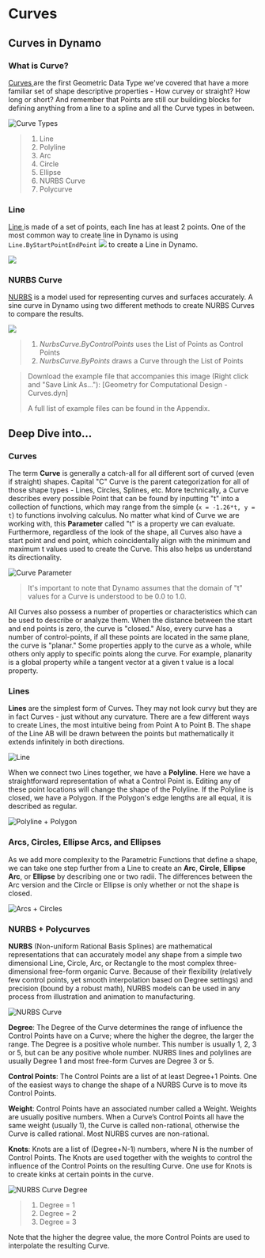 # Curves

## Curves in Dynamo

### What is Curve?

[Curves ](5-4\_curves.md#curve)are the first Geometric Data Type we've covered that have a more familiar set of shape descriptive properties - How curvey or straight? How long or short? And remember that Points are still our building blocks for defining anything from a line to a spline and all the Curve types in between.

![Curve Types](../../.gitbook/assets/CurveTypes.jpg)

> 1. Line
> 2. Polyline
> 3. Arc
> 4. Circle
> 5. Ellipse
> 6. NURBS Curve
> 7. Polycurve

### Line

[Line ](5-4\_curves.md#lines)is made of a set of points, each line has at least 2 points. One of the most common way to create line in Dynamo is using `Line.ByStartPointEndPoint` ![](<../../.gitbook/assets/Line by start point end point.jpg>) to create a Line in Dynamo.&#x20;

![](<../../.gitbook/assets/curves - line by start point end point.jpg>)

### NURBS Curve&#x20;

[NURBS](5-4\_curves.md#nurbs-+-polycurves) is a model used for representing curves and surfaces accurately. A sine curve in Dynamo using two different methods to create NURBS Curves to compare the results.

![](<../../.gitbook/assets/curves - Nurbs Curves.jpg>)

> 1. _NurbsCurve.ByControlPoints_ uses the List of Points as Control Points
> 2. _NurbsCurve.ByPoints_ draws a Curve through the List of Points

> Download the example file that accompanies this image (Right click and "Save Link As..."): \[Geometry for Computational Design - Curves.dyn]
>
> A full list of example files can be found in the Appendix.

## Deep Dive into...

### Curves

The term **Curve** is generally a catch-all for all different sort of curved (even if straight) shapes. Capital "C" Curve is the parent categorization for all of those shape types - Lines, Circles, Splines, etc. More technically, a Curve describes every possible Point that can be found by inputting "t" into a collection of functions, which may range from the simple (`x = -1.26*t, y = t`) to functions involving calculus. No matter what kind of Curve we are working with, this **Parameter** called "t" is a property we can evaluate. Furthermore, regardless of the look of the shape, all Curves also have a start point and end point, which coincidentally align with the minimum and maximum t values used to create the Curve. This also helps us understand its directionality.

![Curve Parameter](../../.gitbook/assets/CurveParameter.jpg)

> It's important to note that Dynamo assumes that the domain of "t" values for a Curve is understood to be 0.0 to 1.0.

All Curves also possess a number of properties or characteristics which can be used to describe or analyze them. When the distance between the start and end points is zero, the curve is "closed." Also, every curve has a number of control-points, if all these points are located in the same plane, the curve is "planar." Some properties apply to the curve as a whole, while others only apply to specific points along the curve. For example, planarity is a global property while a tangent vector at a given t value is a local property.

### Lines

**Lines** are the simplest form of Curves. They may not look curvy but they are in fact Curves - just without any curvature. There are a few different ways to create Lines, the most intuitive being from Point A to Point B. The shape of the Line AB will be drawn between the points but mathematically it extends infinitely in both directions.

![Line](../../.gitbook/assets/Line.jpg)

When we connect two Lines together, we have a **Polyline**. Here we have a straightforward representation of what a Control Point is. Editing any of these point locations will change the shape of the Polyline. If the Polyline is closed, we have a Polygon. If the Polygon's edge lengths are all equal, it is described as regular.

![Polyline + Polygon](../../.gitbook/assets/Polyline.jpg)

### Arcs, Circles, Ellipse Arcs, and Ellipses

As we add more complexity to the Parametric Functions that define a shape, we can take one step further from a Line to create an **Arc**, **Circle**, **Ellipse Arc**, or **Ellipse** by describing one or two radii. The differences between the Arc version and the Circle or Ellipse is only whether or not the shape is closed.

![Arcs + Circles](../../.gitbook/assets/Arcs+Circles.jpg)

### NURBS + Polycurves

**NURBS** (Non-uniform Rational Basis Splines) are mathematical representations that can accurately model any shape from a simple two dimensional Line, Circle, Arc, or Rectangle to the most complex three-dimensional free-form organic Curve. Because of their flexibility (relatively few control points, yet smooth interpolation based on Degree settings) and precision (bound by a robust math), NURBS models can be used in any process from illustration and animation to manufacturing.

![NURBS Curve](../../.gitbook/assets/NURBScurve.jpg)

**Degree**: The Degree of the Curve determines the range of influence the Control Points have on a Curve; where the higher the degree, the larger the range. The Degree is a positive whole number. This number is usually 1, 2, 3 or 5, but can be any positive whole number. NURBS lines and polylines are usually Degree 1 and most free-form Curves are Degree 3 or 5.

**Control Points**: The Control Points are a list of at least Degree+1 Points. One of the easiest ways to change the shape of a NURBS Curve is to move its Control Points.

**Weight**: Control Points have an associated number called a Weight. Weights are usually positive numbers. When a Curve’s Control Points all have the same weight (usually 1), the Curve is called non-rational, otherwise the Curve is called rational. Most NURBS curves are non-rational.

**Knots**: Knots are a list of (Degree+N-1) numbers, where N is the number of Control Points. The Knots are used together with the weights to control the influence of the Control Points on the resulting Curve. One use for Knots is to create kinks at certain points in the curve.

![NURBS Curve Degree](../../.gitbook/assets/NURBScurve\_Degree.jpg)

> 1. Degree = 1
> 2. Degree = 2
> 3. Degree = 3

Note that the higher the degree value, the more Control Points are used to interpolate the resulting Curve.

